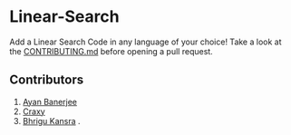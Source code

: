 # Linear-Search
Add a Linear Search Code in any language of your choice! Take a look at the [CONTRIBUTING.md](./CONTRIBUTING.md) before opening a pull request.


## Contributors 
1. [Ayan Banerjee](https://github.com/ayan-b)
2. [Craxy](https://github.com/CraxyTM)
3. [Bhrigu Kansra](https://github.com/kinetickansra) .
